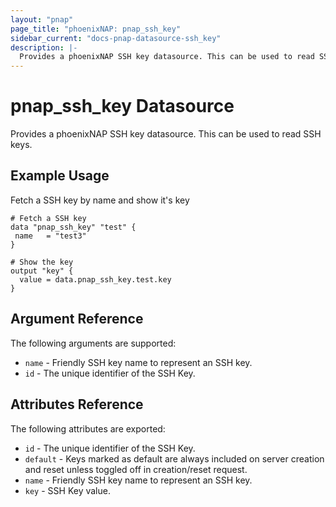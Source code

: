 ```yaml
---
layout: "pnap"
page_title: "phoenixNAP: pnap_ssh_key"
sidebar_current: "docs-pnap-datasource-ssh_key"
description: |-
  Provides a phoenixNAP SSH key datasource. This can be used to read SSH keys.
---
```


# pnap_ssh_key Datasource

Provides a phoenixNAP SSH key datasource. This can be used to read SSH keys.



## Example Usage

Fetch a SSH key by name and show it's key 

```hcl
# Fetch a SSH key
data "pnap_ssh_key" "test" {
 name   = "test3"
}

# Show the key
output "key" {
  value = data.pnap_ssh_key.test.key
}
```

## Argument Reference

The following arguments are supported:

* `name` - Friendly SSH key name to represent an SSH key.
* `id` - The unique identifier of the SSH Key.


## Attributes Reference

The following attributes are exported:

* `id` - The unique identifier of the SSH Key.
* `default` - Keys marked as default are always included on server creation and reset unless toggled off in creation/reset request.
* `name` - Friendly SSH key name to represent an SSH key.
* `key` - SSH Key value.
